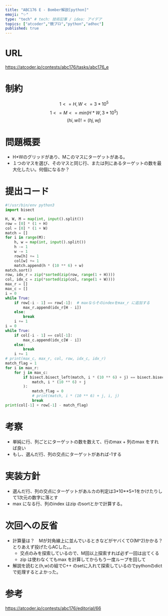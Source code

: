 ```yaml
---
title: "ABC176 E - Bomber解説[python]"
emoji: "✨"
type: "tech" # tech: 技術記事 / idea: アイデア
topics: ["atcoder","競プロ","python","adhoc"]
published: true
---
```


# URL
https://atcoder.jp/contests/abc176/tasks/abc176_e

# 制約
$$ 1<=H,W <= 3*10^{5}$$
$$ 1<= M<=min(H*W,3*10^{5}) $$
$$ (hi,wi) != (hj,wj) $$

# 問題概要
- H*Wのグリッドがあり、Mこのマスにターゲットがある。
- １つのマスを選び、そのマスと同じ行、または列にあるターゲットの数を最大化したい。何個になるか？

# 提出コード
```python
#!/usr/bin/env python3
import bisect

H, W, M = map(int, input().split())
row = [0] * (1 + H)
col = [0] * (1 + W)
match = []
for i in range(M):
    h, w = map(int, input().split())
    h -= 1
    w -= 1
    row[h] += 1
    col[w] += 1
    match.append(h * (10 ** 6) + w)
match.sort()
row, idx_r = zip(*sorted(zip(row, range(1 + H))))
col, idx_c = zip(*sorted(zip(col, range(1 + W))))
max_r = []
max_c = []
i = 0
while True:
    if row[-i - 1] == row[-1]:  # maxならそのindexをmax_r に追加する
        max_r.append(idx_r[H - i])
    else:
        break
    i += 1
i = 0
while True:
    if col[-i - 1] == col[-1]:
        max_c.append(idx_c[W - i])
    else:
        break
    i += 1
# print(max_c, max_r, col, row, idx_c, idx_r)
match_flag = 1
for i in max_r:
    for j in max_c:
        if bisect.bisect_left(match, i * (10 ** 6) + j) == bisect.bisect_right(
            match, i * (10 ** 6) + j
        ):
            match_flag = 0
            # print(match, i * (10 ** 6) + j, i, j)
            break
print(col[-1] + row[-1] - match_flag)
```

# 考察
- 単純に行、列ごとにターゲットの数を数えて、行のmax + 列のmax をすれば良い
- もし、選んだ行、列の交点にターゲットがあれば-1する

# 実装方針
- 選んだ行、列の交点にターゲットがあルカの判定は3*10**5+1をかけたりして1次元の数字に落とす
- max になる行、列のindex はzip のsortとかで計算する。

# 次回への反省
- 計算量は？　Mが対角線上に並んでいるときなどがヤバくてO(M^2)かかる？　とりあえず投げたらACした。。
  - 交点のみを探索しているので、M回以上探索すれば必ず一回は出てくる
  - zip は使わなくてもmax を計算してからもう一度ループを回して
- 解説を読むと(h,w)の組でC++ のsetに入れて探索しているのでpythonのdictで処理するとよかった。

# 参考
https://atcoder.jp/contests/abc176/editorial/66